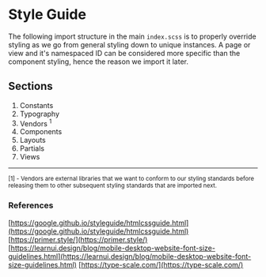 # Style Guide

The following import structure in the main `index.scss` is to properly override styling as we go from general styling down to unique instances. A page or view and it's namespaced ID can be considered more specific than the component styling, hence the reason we import it later.

## Sections

1. Constants
2. Typography
3. Vendors <sup>1</sup>
4. Components
5. Layouts
6. Partials
7. Views

<hr/>

<small>[1] - Vendors are external libraries that we want to conform to our styling standards before releasing them to other subsequent styling standards that are imported next.</small>

### References

[https://google.github.io/styleguide/htmlcssguide.html](https://google.github.io/styleguide/htmlcssguide.html)
[https://primer.style/](https://primer.style/)
[https://learnui.design/blog/mobile-desktop-website-font-size-guidelines.html](https://learnui.design/blog/mobile-desktop-website-font-size-guidelines.html)
[https://type-scale.com/](https://type-scale.com/)
